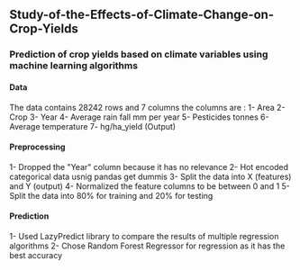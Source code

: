 ## Study-of-the-Effects-of-Climate-Change-on-Crop-Yields
### Prediction of crop yields based on climate variables using machine learning algorithms 
#### Data
The data contains 28242 rows and 7 columns
the columns are : 
1- Area
2- Crop
3- Year
4- Average rain fall mm per year
5- Pesticides tonnes
6- Average temperature
7- hg/ha_yield (Output)
#### Preprocessing
1- Dropped the "Year" column because it has no relevance
2- Hot encoded categorical data usnig pandas get dummis
3- Split the data into X (features) and Y (output)
4- Normalized the feature columns to be between 0 and 1
5- Split the data into 80% for training and 20% for testing
#### Prediction
1- Used LazyPredict library to compare the results of multiple regression algorithms
2- Chose Random Forest Regressor for regression as it has the best accuracy
